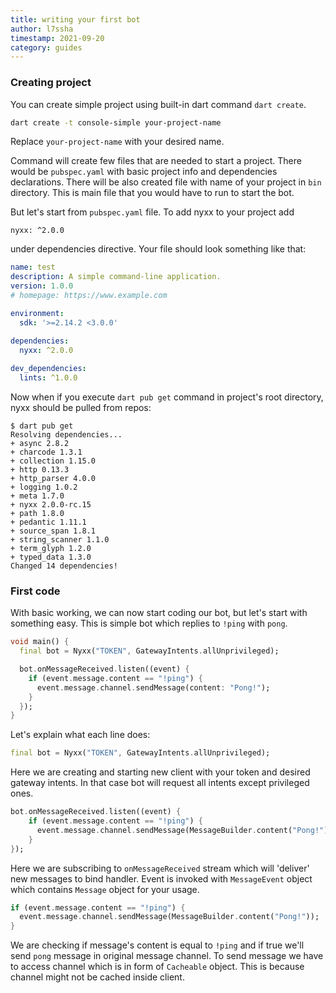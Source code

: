 ```yaml
---
title: writing your first bot
author: l7ssha
timestamp: 2021-09-20
category: guides
---
```


### Creating project

You can create simple project using built-in dart command `dart create`.

```bash
dart create -t console-simple your-project-name
```

Replace `your-project-name` with your desired name. 

Command will create few files that are needed to start a project. There would be `pubspec.yaml` with basic project info
and dependencies declarations. There will be also created file with name of your project in `bin` directory. This is
main file that you would have to run to start the bot.

But let's start from `pubspec.yaml` file. To add nyxx to your project add
```
nyxx: ^2.0.0
```
under dependencies directive. Your file should look something like that:
```yaml
name: test
description: A simple command-line application.
version: 1.0.0
# homepage: https://www.example.com

environment:
  sdk: '>=2.14.2 <3.0.0'

dependencies:
  nyxx: ^2.0.0
  
dev_dependencies:
  lints: ^1.0.0
```

Now when if you execute `dart pub get` command in project's root directory, nyxx should be pulled from repos:
```
$ dart pub get
Resolving dependencies...
+ async 2.8.2
+ charcode 1.3.1
+ collection 1.15.0
+ http 0.13.3
+ http_parser 4.0.0
+ logging 1.0.2
+ meta 1.7.0
+ nyxx 2.0.0-rc.15
+ path 1.8.0
+ pedantic 1.11.1
+ source_span 1.8.1
+ string_scanner 1.1.0
+ term_glyph 1.2.0
+ typed_data 1.3.0
Changed 14 dependencies!
```

### First code

With basic working, we can now start coding our bot, but let's start with something easy.
This is simple bot which replies to `!ping` with `pong`.
```dart
void main() {
  final bot = Nyxx("TOKEN", GatewayIntents.allUnprivileged);

  bot.onMessageReceived.listen((event) {
    if (event.message.content == "!ping") {
      event.message.channel.sendMessage(content: "Pong!");
    }
  });
}
```

Let's explain what each line does:

```dart
final bot = Nyxx("TOKEN", GatewayIntents.allUnprivileged);
```
Here we are creating and starting new client with your token and desired gateway intents.
In that case bot will request all intents except privileged ones.

```dart
bot.onMessageReceived.listen((event) {
    if (event.message.content == "!ping") {
      event.message.channel.sendMessage(MessageBuilder.content("Pong!"));
    }
});
```
Here we are subscribing to `onMessageReceived` stream which will 'deliver' new messages to bind handler.
Event is invoked with `MessageEvent` object which contains `Message` object for your usage.

```dart
if (event.message.content == "!ping") {
  event.message.channel.sendMessage(MessageBuilder.content("Pong!"));
}
```
We are checking if message's content is equal to `!ping` and if true we'll send `pong` message in original message channel.
To send message we have to access channel which is in form of `Cacheable` object. This is because channel might not
be cached inside client. 
